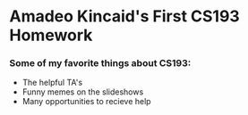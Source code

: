 # Amadeo Kincaid's First CS193 Homework

### Some of my favorite things about CS193:
- The helpful TA's
- Funny memes on the slideshows
- Many opportunities to recieve help


